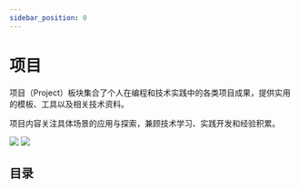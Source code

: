 ```yaml
---
sidebar_position: 0
---
```


# 项目

项目（Project）板块集合了个人在编程和技术实践中的各类项目成果，提供实用的模板、工具以及相关技术资料。

项目内容关注具体场景的应用与探索，兼顾技术学习、实践开发和经验积累。

![](/img/header/project-light.svg#gh-light-mode-only)
![](/img/header/project-dark.svg#gh-dark-mode-only)

## 目录

<DocCardList />
